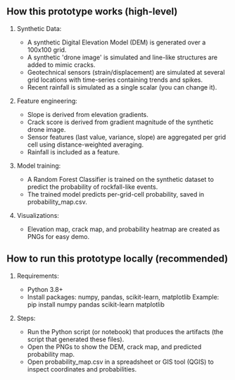 How this prototype works (high-level)
------------------------------------
1. Synthetic Data:
   - A synthetic Digital Elevation Model (DEM) is generated over a 100x100 grid.
   - A synthetic 'drone image' is simulated and line-like structures are added to mimic cracks.
   - Geotechnical sensors (strain/displacement) are simulated at several grid locations with time-series containing trends and spikes.
   - Recent rainfall is simulated as a single scalar (you can change it).

2. Feature engineering:
   - Slope is derived from elevation gradients.
   - Crack score is derived from gradient magnitude of the synthetic drone image.
   - Sensor features (last value, variance, slope) are aggregated per grid cell using distance-weighted averaging.
   - Rainfall is included as a feature.

3. Model training:
   - A Random Forest Classifier is trained on the synthetic dataset to predict the probability of rockfall-like events.
   - The trained model predicts per-grid-cell probability, saved in probability_map.csv.

4. Visualizations:
   - Elevation map, crack map, and probability heatmap are created as PNGs for easy demo.

How to run this prototype locally (recommended)
-----------------------------------------------
1. Requirements:
   - Python 3.8+
   - Install packages: numpy, pandas, scikit-learn, matplotlib
     Example: pip install numpy pandas scikit-learn matplotlib

2. Steps:
   - Run the Python script (or notebook) that produces the artifacts (the script that generated these files).
   - Open the PNGs to show the DEM, crack map, and predicted probability map.
   - Open probability_map.csv in a spreadsheet or GIS tool (QGIS) to inspect coordinates and probabilities.
